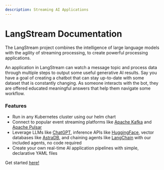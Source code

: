 ```yaml
---
description: Streaming AI Applications
---
```


# LangStream Documentation

The LangStream project combines the intelligence of large language models with the agility of streaming processing, to create powerful processing applications.

An application in LangStream can watch a message topic and process data through multiple steps to output some useful generative AI results. Say you have a goal of creating a chatbot that can stay up-to-date with some dataset that is constantly changing. As someone interacts with the bot, they are offered educated meaningful answers that help them navigate some workflow.

### Features

* Run in any Kubernetes cluster using our helm chart
* Connect to popular event streaming platforms like [Apache Kafka](https://kafka.apache.org/) and [Apache Pulsar](https://pulsar.apache.org/)
* Leverage LLMs like [ChatGPT](https://openai.com/), inference APIs like [HuggingFace](https://huggingface.co/), vector databases like [AstraDB](https://www.datastax.com/products/datastax-astra), and chaining agents like [LangChain](https://js.langchain.com/docs/get\_started/introduction) with our included agents, no code required
* Create your own real-time AI application pipelines with simple, declarative YAML files

Get started [here!](get-started.md)
